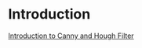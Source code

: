 # Introduction #

[Introduction to Canny and Hough Filter](https://icode-mda.googlecode.com/svn/wiki/7.1_Canny_Hough.pdf)